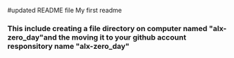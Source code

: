 #updated README file My first readme
### This include creating a file directory on computer named "alx-zero_day"and the moving it to your github account responsitory name "alx-zero_day"
